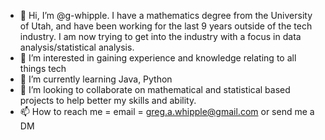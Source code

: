 - 👋 Hi, I’m @g-whipple.  I have a mathematics degree from the University of Utah, and have been working for the last 9 years outside of the tech industry.  I am now trying to get into the industry with a focus in data analysis/statistical analysis.
- 👀 I’m interested in gaining experience and knowledge relating to all things tech
- 🌱 I’m currently learning Java, Python
- 💞️ I’m looking to collaborate on mathematical and statistical based projects to help better my skills and ability.
- 📫 How to reach me = email = greg.a.whipple@gmail.com or send me a DM

<!---
g-whipple/g-whipple is a ✨ special ✨ repository because its `README.md` (this file) appears on your GitHub profile.
You can click the Preview link to take a look at your changes.
--->

